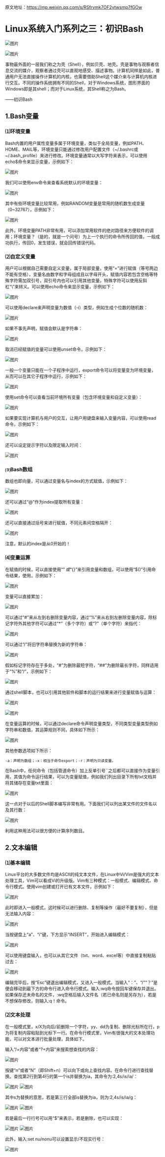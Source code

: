 原文地址：https://mp.weixin.qq.com/s/RSfrvmk7OF2ytwsmp7fGOw





# Linux系统入门系列之三：初识Bash



![图片](https://mmbiz.qpic.cn/mmbiz_jpg/ibj9nANUc6z6Grz1XEGOXXbibR4ktVaEsRngaj5w9EXFFuIIVEj8icRGXwCDrMeYInjKiaApicZNNhkJ3C4psWzSYBw/640?wx_fmt=jpeg&tp=wxpic&wxfrom=5&wx_lazy=1&wx_co=1)

![图片](https://mmbiz.qpic.cn/mmbiz_png/ibj9nANUc6z6Grz1XEGOXXbibR4ktVaEsR1gZPxrzMK1znuIOPJS74YqywYqOOAia1SzRsk9Pln0TH6w8JnvkyicdQ/640?wx_fmt=png&tp=wxpic&wxfrom=5&wx_lazy=1&wx_co=1)

事物最外面的一层我们称之为壳（Shell），例如贝壳、地壳。壳是事物与观察者信息交流的媒介，观察者通过壳可以直观地感受、描述事物。计算机同样是如此，普通用户无法直接操作计算机的内核，也需要借助Shell这个媒介来与计算机内核进行交互。不同的操作系统拥有不同的Shell，对于Windows系统，图形界面的Windows即是其shell；而对于Linux系统，其Shell称之为Bash。

——初识Bash

## 1.Bash变量

### ⑴环境变量

Bash内置的用户属性变量多属于环境变量，类似于全局变量，例如PATH、HOME、MAIL等，环境变量只能通过修改用户配置文件（~/.bashrc或~/.bash_profile）来进行修改。环境变量通常以大写字符来表示，可以使用echo$命令来显示变量，示例如下：

![图片](https://mmbiz.qpic.cn/mmbiz_png/ibj9nANUc6z6Grz1XEGOXXbibR4ktVaEsRcaQj6TicpIG5Ugpv94a4BmpcrQd93pNaiczC4QBPSULmdkpLwhwOwbjg/640?wx_fmt=png&tp=wxpic&wxfrom=5&wx_lazy=1&wx_co=1)

我们可以使用env命令来查看系统默认的环境变量：

![图片](https://mmbiz.qpic.cn/mmbiz_png/ibj9nANUc6z6Grz1XEGOXXbibR4ktVaEsRYoSyOg0xBVAhBXeoYR1eCKFJMVICFSicicH9vMaic5haH6Vhq4TSEqZ5A/640?wx_fmt=png&tp=wxpic&wxfrom=5&wx_lazy=1&wx_co=1)

其中有些环境变量比较常用，例如RANDOM变量是常用的随机数生成变量（0~32767），示例如下：

![图片](https://mmbiz.qpic.cn/mmbiz_png/ibj9nANUc6z6Grz1XEGOXXbibR4ktVaEsRKk4ibWl0Lvx8DMianFc6mtQ3FZc6u8EvYt4jkic7aP6Xib2gBicOjKxpicOg/640?wx_fmt=png&tp=wxpic&wxfrom=5&wx_lazy=1&wx_co=1)

此外，环境变量PATH非常有用，可以添加常用软件的绝对路径来方便软件的调用；环境变量？（是的，就是一个问号）为上一个执行的命令所传回的值，一般成功执行，传回0，发生错误，就会回传错误代码。

### ⑵自定义变量

用户可以根据自己需要自定义变量，属于局部变量，使用“=”进行赋值（等号两边不能有空格），变量名由数字和字母组成且以字母开头，赋值内容若包含空格等特殊字符需加双引号，双引号内也可以引用其他变量，特殊字符可以使用反斜杠“\”来转义。可以使用echo命令来显示变量，示例如下：

![图片](https://mmbiz.qpic.cn/mmbiz_png/ibj9nANUc6z6Grz1XEGOXXbibR4ktVaEsRVQFgH1lqib7dvOLFpWns2IoXPDaNsAOIAiacyjP6D8n5XQfFKkq5kHrQ/640?wx_fmt=png&tp=wxpic&wxfrom=5&wx_lazy=1&wx_co=1)

可以使用declare来声明变量为数值（-i）类型，例如生成个位数的随机数：

![图片](https://mmbiz.qpic.cn/mmbiz_png/ibj9nANUc6z6Grz1XEGOXXbibR4ktVaEsRLxPj8c1uamGLIuh0kCBCZI0qB4ZeIJTGNXOXIibhVMDX65L9rrUH9ow/640?wx_fmt=png&tp=wxpic&wxfrom=5&wx_lazy=1&wx_co=1)



如果不事先声明，赋值会默认是字符串：

![图片](https://mmbiz.qpic.cn/mmbiz_png/ibj9nANUc6z6Grz1XEGOXXbibR4ktVaEsRe4cQNsJJMtJJoCCRy2f74vKVib5tgdYOrn2GTeDlBw6fHahpV6pTjEQ/640?wx_fmt=png&tp=wxpic&wxfrom=5&wx_lazy=1&wx_co=1)

取消已经赋值的变量可以使用unset命令，示例如下：

![图片](https://mmbiz.qpic.cn/mmbiz_png/ibj9nANUc6z6Grz1XEGOXXbibR4ktVaEsRXMNt602haDADqQBryZPgU3iaSROKhic6icwwicw2lKD5pBFSwLPRlVSS6g/640?wx_fmt=png&tp=wxpic&wxfrom=5&wx_lazy=1&wx_co=1)

一般一个变量只能在一个子程序中运行，export命令可以将变量变为环境变量，从而可以在其它子程序中运行，示例如下：

![图片](https://mmbiz.qpic.cn/mmbiz_png/ibj9nANUc6z6Grz1XEGOXXbibR4ktVaEsRnKyb2oeMOWyEHANmIe1SQECwTXBibCgibuzs0OCCYyicoyRRYVc6ThRTg/640?wx_fmt=png&tp=wxpic&wxfrom=5&wx_lazy=1&wx_co=1)

使用set命令可以查看当前环境所有变量（包含环境变量和自定义变量）：

![图片](https://mmbiz.qpic.cn/mmbiz_png/ibj9nANUc6z6Grz1XEGOXXbibR4ktVaEsRLjKDnaXuzBMNJSuT6Q2FOrU2icicTJ6ANCVntYYmwqjTqwHtsiaic3Ehpg/640?wx_fmt=png&tp=wxpic&wxfrom=5&wx_lazy=1&wx_co=1)

如果要实现计算机与用户的交互，让用户用键盘来输入变量内容，可以使用read命令，示例如下：

![图片](https://mmbiz.qpic.cn/mmbiz_png/ibj9nANUc6z6Grz1XEGOXXbibR4ktVaEsRWtoBVyI5u6g4tEeia338Dkf4YNdwH9lbol28z1CrFquTqk3ZiaaJXGzA/640?wx_fmt=png&tp=wxpic&wxfrom=5&wx_lazy=1&wx_co=1)

还可以设定提示字符以及限定输入时间：

![图片](https://mmbiz.qpic.cn/mmbiz_png/ibj9nANUc6z6Grz1XEGOXXbibR4ktVaEsR0flJcZicJUrh8GUuxIliaK9Zo8w8mjPliaR7cxVpAvLINjgIVsEsexGGQ/640?wx_fmt=png&tp=wxpic&wxfrom=5&wx_lazy=1&wx_co=1)



### ⑶Bash数组

数组也即向量，可以通过变量名与index的方式赋值，示例如下：



![图片](https://mmbiz.qpic.cn/mmbiz_png/ibj9nANUc6z6Grz1XEGOXXbibR4ktVaEsRFFq1WU2OJiaSTq1mhq43W9dwj4JYea0ZbwIZGYLORPmjrn3PECkJcrQ/640?wx_fmt=png&tp=wxpic&wxfrom=5&wx_lazy=1&wx_co=1)

还可以通过“@”作为index提取所有变量：

![图片](https://mmbiz.qpic.cn/mmbiz_png/ibj9nANUc6z6Grz1XEGOXXbibR4ktVaEsRKQcJpayW3PfVYgzkbf2dOKLsicQtbkAkhootnwq6a8Ury3hJFOt8frA/640?wx_fmt=png&tp=wxpic&wxfrom=5&wx_lazy=1&wx_co=1)

还可以直接通过括号来进行赋值，不同元素间空格隔开：

![图片](https://mmbiz.qpic.cn/mmbiz_png/ibj9nANUc6z6Grz1XEGOXXbibR4ktVaEsRHEyEoye0tqz2XFsI9NPiaS1XceMe7BG96OCzGibaMY6ajvVvXb2MV6tg/640?wx_fmt=png&tp=wxpic&wxfrom=5&wx_lazy=1&wx_co=1)

注意，默认的index是从0开始的！

### ⑷变量运算

在赋值的时候，可以直接使用“$”或“${}”来引用变量和数组，可以使用“$()”引用命令结果，使用，示例如下：

![图片](https://mmbiz.qpic.cn/mmbiz_png/ibj9nANUc6z6Grz1XEGOXXbibR4ktVaEsRNpxpe4EOMUhAIscniavravBzVgdibZ6MNXvj1cjTykQJNgRV76bPcWqw/640?wx_fmt=png&tp=wxpic&wxfrom=5&wx_lazy=1&wx_co=1)

变量可以直接累加：

![图片](https://mmbiz.qpic.cn/mmbiz_png/ibj9nANUc6z6Grz1XEGOXXbibR4ktVaEsRGyjSEm7ibB19266u2T8xnrFQK9uwfCCAZpDVUAtkguNlCulic7icSeAOw/640?wx_fmt=png&tp=wxpic&wxfrom=5&wx_lazy=1&wx_co=1)

可以通过“#”来从左到右删除变量内容，通过“%”来从右到左删除变量内容，除标记字符外其他字符可以通过“*”（多个字符）或“?”（单个字符）来指代：

![图片](https://mmbiz.qpic.cn/mmbiz_png/ibj9nANUc6z6Grz1XEGOXXbibR4ktVaEsR47mVPpHct4hOxVkUHNjl6BxzkhVu9WPYV4TgwAXXd7SyugqbFdr1sQ/640?wx_fmt=png&tp=wxpic&wxfrom=5&wx_lazy=1&wx_co=1)

可以通过“/”将旧字符串替换为新的字符串：

![图片](https://mmbiz.qpic.cn/mmbiz_png/ibj9nANUc6z6Grz1XEGOXXbibR4ktVaEsRpREzlIhI9tbECeH4Grk8eUjEZ3O4WABxkSwCKLRiaNs3lDiawGvd7ib8A/640?wx_fmt=png&tp=wxpic&wxfrom=5&wx_lazy=1&wx_co=1)

假如标记字符存在于多处，“#”为删除最短字符，“##”为删除最长字符，同样适用于“%”和“/”，示例如下：

![图片](https://mmbiz.qpic.cn/mmbiz_png/ibj9nANUc6z6Grz1XEGOXXbibR4ktVaEsRtpcxWqibG3ayRpJj0CiaObkXicSJuf8SHRG8N1Jc2A5ibR6fS3ArqbvYTw/640?wx_fmt=png&tp=wxpic&wxfrom=5&wx_lazy=1&wx_co=1)

通过shell脚本，也可以引用其他软件和脚本的运行结果来进行变量赋值与运算：

![图片](https://mmbiz.qpic.cn/mmbiz_png/ibj9nANUc6z6Grz1XEGOXXbibR4ktVaEsReA6ibDhbOT85mMp12R0J6u55bkEptkibSCRls1ibJkYNPsGqxz0jSYkSg/640?wx_fmt=png&tp=wxpic&wxfrom=5&wx_lazy=1&wx_co=1)



![图片](https://mmbiz.qpic.cn/mmbiz_png/ibj9nANUc6z6Grz1XEGOXXbibR4ktVaEsRSpxA4sXxnet51uBebHlwz2oaaxg09JOE6hW5W1EA03kxfvYrIgBM4Q/640?wx_fmt=png&tp=wxpic&wxfrom=5&wx_lazy=1&wx_co=1)

在变量运算的时候，可以通过declare命令声明变量类型，不同类型变量类型例如字符串和数值，其运算规则不同，具体如下所示：

![图片](https://mmbiz.qpic.cn/mmbiz_png/ibj9nANUc6z6Grz1XEGOXXbibR4ktVaEsRRh6tDGG1F9h1f1Z5qEmBP51PHNlBBFhW6ySCIGXcWDAYD2V2RcyIbw/640?wx_fmt=png&tp=wxpic&wxfrom=5&wx_lazy=1&wx_co=1)

其他参数选项如下所示：

```
-a：声明为数组；-x：相当于命令export；-r：声明为只读变量。
```

在Bash中，任何命令（包括管道命令）加上反单引号``之后都可以直接作为变量引用，其值为命令运行结果，可以为变量赋值，例如我们列出目录下所有txt文档并将其储存在变量txt里面：

![图片](https://mmbiz.qpic.cn/mmbiz_png/ibj9nANUc6z6Grz1XEGOXXbibR4ktVaEsRtQJ0pqNW15S3ZjokmOkADlXtOrx8yc64WyiaTa8uLGYViabicebQPxFZw/640?wx_fmt=png&tp=wxpic&wxfrom=5&wx_lazy=1&wx_co=1)

这一点对于以后的Shell脚本编写非常有用。下面我们可以列出某文件的文件名以及其行数：

![图片](https://mmbiz.qpic.cn/mmbiz_png/ibj9nANUc6z6Grz1XEGOXXbibR4ktVaEsRoFzmibicVaTTVINBNjEd5CNBZ1n6kNp0tY55ydU2LHyC9er3v2p1ZHEw/640?wx_fmt=png&tp=wxpic&wxfrom=5&wx_lazy=1&wx_co=1)

利用这种用法可以很方便的计算序列数目。

## 2.文本编辑

### ⑴基本编辑

Linux平台的大多数文件均是ASCII的纯文本文件，在Linux中Vi/Vim是强大的文本处理工具，Vim可以看成Vi的升级版。Vim有三种模式：一般模式、编辑模式、命令行模式。使用vim创建或打开已有文本文件，示例如下：

![图片](https://mmbiz.qpic.cn/mmbiz_png/ibj9nANUc6z6Grz1XEGOXXbibR4ktVaEsRIic3Piaias8f0DYR0ibxZ3ic6fUjZVoLt26cY5smhwpp5hqZN0PmWPnM2mw/640?wx_fmt=png&tp=wxpic&wxfrom=5&wx_lazy=1&wx_co=1)

此时即进入一般模式，这时候可以进行删除、复制等操作（最好不要复制），但是无法输入内容：

![图片](https://mmbiz.qpic.cn/mmbiz_png/ibj9nANUc6z6Grz1XEGOXXbibR4ktVaEsRA1ZWHS2VZpwf87ln0EEntI5fn3fSKA1SHKtdG1fcxIseEcqyqtDAng/640?wx_fmt=png&tp=wxpic&wxfrom=5&wx_lazy=1&wx_co=1)

当按键盘上“a”、“i”键，下方显示“INSERT”，开始进入编辑模式：

![图片](https://mmbiz.qpic.cn/mmbiz_png/ibj9nANUc6z6Grz1XEGOXXbibR4ktVaEsRDAya1Gc4N3huBz4W2ID2kg3nHic3aqyNgTjHs0BgcEpX88RG5XNGU2g/640?wx_fmt=png&tp=wxpic&wxfrom=5&wx_lazy=1&wx_co=1)

可以使用键盘输入，也可以从其它文件（txt、word、excel等）中直接复制粘贴过去：

![图片](https://mmbiz.qpic.cn/mmbiz_png/ibj9nANUc6z6Grz1XEGOXXbibR4ktVaEsRo6ULLibrictqIBJghbYd80nSdoicwUicrj0jMN6SfMbEBKbxvJ2gAhEAoA/640?wx_fmt=png&tp=wxpic&wxfrom=5&wx_lazy=1&wx_co=1)

编辑完毕后，按“Esc”键退出编辑模式，又进入一般模式。当输入“：”、“/”“？”是便会移动到最下方的命令行进入命令行模式。输入:wq命令按回车键保存并退出。如果保存还未命名的文件，:wq空格后输入文件名（若已命名则是另存为），若是不想保存修改，则输入:q！命令。

### ⑵文本处理

在一般模式里，x/X为向后/前删除一个字符，yy、dd为复制、删除光标所在行，p为将复制内容粘贴到光标下一行。在命令行模式里，Vim有很强大的文本处理功能，可以对文本进行批量处理，具体如下。

输入“/+内容”或者“?+内容”来搜索想查找的内容：

![图片](https://mmbiz.qpic.cn/mmbiz_png/ibj9nANUc6z6Grz1XEGOXXbibR4ktVaEsRuPyDzndDQ71iaDV7U9oPFUwHo4uXxC7EEhyfpxcnMVblOOkVsmvqmibw/640?wx_fmt=png&tp=wxpic&wxfrom=5&wx_lazy=1&wx_co=1)

按键“n”或者“N”（即Shift+n）可以向下或向上查找内容。在命令行进行查找替换。查找第2行到第4行的第一个is并替换为ia，其命令为:2,4s/is/ia/：

![图片](https://mmbiz.qpic.cn/mmbiz_png/ibj9nANUc6z6Grz1XEGOXXbibR4ktVaEsRiaNzZBqOK8TKMkXTicUw6l4hEJKmiaAE4nmx61hiclTZx191lDpfXGYa2Q/640?wx_fmt=png&tp=wxpic&wxfrom=5&wx_lazy=1&wx_co=1) ![图片](https://mmbiz.qpic.cn/mmbiz_png/ibj9nANUc6z6Grz1XEGOXXbibR4ktVaEsRW6Quv7hL3DVc7ia1QQ32kbzPdym8K9jzHOQD3xFRZwaAUCxzv5jy88g/640?wx_fmt=png&tp=wxpic&wxfrom=5&wx_lazy=1&wx_co=1)

其中s为替换的意思，若是第三行全部is替换为ia，则为:2,4s/is/ia/g：

![图片](https://mmbiz.qpic.cn/mmbiz_png/ibj9nANUc6z6Grz1XEGOXXbibR4ktVaEsR3vvCH03uXzcT6YlSIQno8WFajTHLM3T8TUo7LdG80t8wyCkb2ia3ECA/640?wx_fmt=png&tp=wxpic&wxfrom=5&wx_lazy=1&wx_co=1) ![图片](https://mmbiz.qpic.cn/mmbiz_png/ibj9nANUc6z6Grz1XEGOXXbibR4ktVaEsRKwWgcRDzwhl9Z4J4AO1DYiczahH784O6hWrVjT66YxyfRheyxKqRdeA/640?wx_fmt=png&tp=wxpic&wxfrom=5&wx_lazy=1&wx_co=1)

若是最后一行行号可以用“$”来表示，若是删除，也可以实现：

![图片](https://mmbiz.qpic.cn/mmbiz_png/ibj9nANUc6z6Grz1XEGOXXbibR4ktVaEsR3V34jdaxUsZFnRIG6EC4LrNqlGwrwGbCd2dIyibsnR88yPx6gvODSrA/640?wx_fmt=png&tp=wxpic&wxfrom=5&wx_lazy=1&wx_co=1) ![图片](https://mmbiz.qpic.cn/mmbiz_png/ibj9nANUc6z6Grz1XEGOXXbibR4ktVaEsRvFV0cnMYzGZ5M9BibQz6vDIkPmhaohFhdFvTGhXns2r7QuwAL2lQWgg/640?wx_fmt=png&tp=wxpic&wxfrom=5&wx_lazy=1&wx_co=1)

此外，输入:set nu/nonu可以设置显示/不现实行号：

![图片](https://mmbiz.qpic.cn/mmbiz_png/ibj9nANUc6z6Grz1XEGOXXbibR4ktVaEsRua89fdDiaf8lVvORlr3zQqEknckWlSstrkgY4ghrz1IsJOACNsWF37w/640?wx_fmt=png&tp=wxpic&wxfrom=5&wx_lazy=1&wx_co=1)



